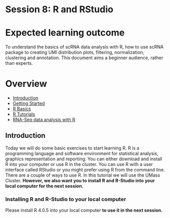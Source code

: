 # Session 8: R and RStudio

# Expected learning outcome

To understand the basics of scRNA data analysis with R, how to use scRNA package to creating UMI distribution plots, filtering, normalization, clustering and annotation. 
This document aims a beginner audience, rather than experts.

# Overview

- [Introduction](#introduction)
- [Getting Started](#getting-started)
- [R Basics](#r-basics)
- [R Tutorials](#r-tutorials)
- [RNA-Seq data analysis with R](#rna-seq_data_analysis_with_r)

## Introduction

Today we will do some basic exercises to start learning R. R is a programming language and software environment for statistical analysis, 
graphics representation and reporting. You can either download and install R into your computer or use R in the cluster. You can use R with a 
user interface called RStudio or you might prefer using R from the command line. There are a couple of ways to use R. In this tutorial we will 
use the UMass Cluster. **However, we also want you to install R and R-Studio into your local computer for the next session.**

### Installing R and R-Studio to your local computer

Please install R 4.0.5 into your local computer **to use it in the next session.**
